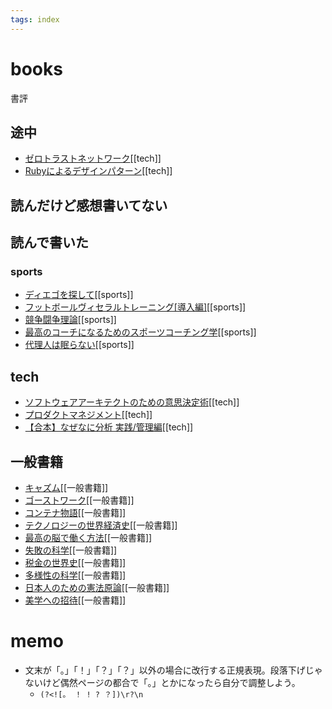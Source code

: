 ```yaml
---
tags: index
---
```


# books

書評

## 途中

- [ゼロトラストネットワーク](./ゼロトラストネットワーク.md)[[tech]]
- [Rubyによるデザインパターン](./Rubyによるデザインパターン.md)[[tech]]

## 読んだけど感想書いてない

## 読んで書いた

### sports

- [ディエゴを探して](./sports/ディエゴを探して.md)[[sports]]
- [フットボールヴィセラルトレーニング[導入編]](./sports/フットボールヴィセラルトレーニング[導入編].md)[[sports]]
- [競争闘争理論](./sports/競争闘争理論.md)[[sports]]
- [最高のコーチになるためのスポーツコーチング学](./sports/最高のコーチになるためのスポーツコーチング学.md)[[sports]]
- [代理人は眠らない](./sports/代理人は眠らない.md)[[sports]]

## tech

- [ソフトウェアアーキテクトのための意思決定術](./tech/ソフトウェアアーキテクトのための意思決定術.md)[[tech]]
- [プロダクトマネジメント](./tech/プロダクトマネジメント.md)[[tech]]
- [【合本】なぜなに分析 実践/管理編](./tech/なぜなに分析.md)[[tech]]

## 一般書籍

- [キャズム](./一般書籍/キャズム.md)[[一般書籍]]
- [ゴーストワーク](./一般書籍/ゴーストワーク.md)[[一般書籍]]
- [コンテナ物語](./一般書籍/コンテナ物語.md)[[一般書籍]]
- [テクノロジーの世界経済史](./一般書籍/テクノロジーの世界経済史.md)[[一般書籍]]
- [最高の脳で働く方法](./一般書籍/最高の脳で働く方法.md)[[一般書籍]]
- [失敗の科学](./一般書籍/失敗の科学.md)[[一般書籍]]
- [税金の世界史](./一般書籍/税金の世界史.md)[[一般書籍]]
- [多様性の科学](./一般書籍/多様性の科学.md)[[一般書籍]]
- [日本人のための憲法原論](./一般書籍/日本人のための憲法原論.md)[[一般書籍]]
- [美学への招待](./一般書籍/美学への招待.md)[[一般書籍]]

# memo

- 文末が「。」「！」「？」「？」以外の場合に改行する正規表現。段落下げじゃないけど偶然ページの都合で「。」とかになったら自分で調整しよう。
  - ```(?<![。 ！ ! ? ？])\r?\n```
